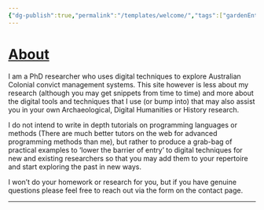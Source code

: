 ```yaml
---
{"dg-publish":true,"permalink":"/templates/welcome/","tags":["gardenEntry"]}
---
```


# [About](https://thedigitalstockade.github.io/about/)

I am a PhD researcher who uses digital techniques to explore Australian Colonial convict management systems. This site however is less about my research (although you may get snippets from time to time) and more about the digital tools and techniques that I use (or bump into) that may also assist you in your own Archaeological, Digital Humanities or History research.

I do not intend to write in depth tutorials on programming languages or methods (There are much better tutors on the web for advanced programming methods than me), but rather to produce a grab-bag of practical examples to ‘lower the barrier of entry’ to digital techniques for new and existing researchers so that you may add them to your repertoire and start exploring the past in new ways. 

I won’t do your homework or research for you, but if you have genuine questions please feel free to reach out via the form on the contact page.
***
